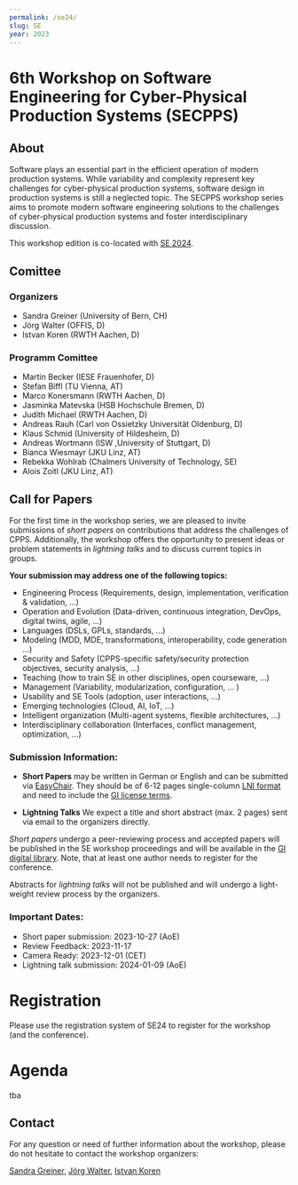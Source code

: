 ```yaml
---
permalink: /se24/
slug: SE
year: 2023 
---
```


# 6th Workshop on Software Engineering for Cyber-Physical Production Systems (SECPPS)


## About 
Software plays an essential part in the efficient operation of modern production systems. While variability and complexity represent key challenges for cyber-physical production systems,  software design in production systems is still a neglected topic. The SECPPS workshop series aims to promote modern software engineering solutions to the challenges of cyber-physical production systems and foster interdisciplinary discussion.

This workshop edition is co-located with [SE 2024](https://se2024.se.jku.at/).

## Comittee
### Organizers
  
  * Sandra Greiner (University of Bern, CH)
  * Jörg Walter (OFFIS, D)
  * Istvan Koren (RWTH Aachen, D)

### Programm Comittee
  
  * Martin Becker (IESE Frauenhofer, D)
  * Stefan Biffl (TU Vienna, AT)
  * Marco Konersmann (RWTH Aachen, D)
  * Jasminka Matevska (HSB Hochschule Bremen, D)
  * Judith Michael (RWTH Aachen, D)
  * Andreas Rauh (Carl von Ossietzky Universität Oldenburg, D)
  * Klaus Schmid (University of Hildesheim, D)
  * Andreas Wortmann (ISW ,University of Stuttgart, D)
  * Bianca Wiesmayr (JKU Linz, AT)
  * Rebekka Wohlrab (Chalmers  University of Technology, SE)
  * Alois Zoitl (JKU Linz, AT)

## Call for Papers
For the first time in the workshop series, we are pleased to invite submissions of *short papers* on contributions that address the challenges of CPPS. Additionally, the workshop offers the opportunity to present ideas or problem statements in *lightning talks* and to discuss current topics in groups.

**Your submission may address one of the following topics:**

<ul>
  <li>Engineering Process (Requirements, design, implementation, verification & validation, ...)</li>
  <li>Operation and Evolution (Data-driven, continuous integration, DevOps, digital twins, agile, ...)</li>
  <li>Languages (DSLs, GPLs, standards, ...)</li>
  <li>Modeling (MDD, MDE, transformations, interoperability, code generation ...)</li>
  <li>Security and Safety (CPPS-specific safety/security protection objectives, security analysis, ...)</li>
  <li>Teaching (how to train SE in other disciplines, open courseware, ...)</li>
  <li>Management (Variability, modularization, configuration, ... )</li>
  <li>Usability and SE Tools (adoption, user interactions, ...)</li>
  <li>Emerging technologies (Cloud, AI, IoT, ...)</li>
  <li>Intelligent organization (Multi-agent systems, flexible architectures, ...)</li>
  <li>Interdisciplinary collaboration (Interfaces, conflict management, optimization, ...)</li>
</ul>

### Submission Information:
  
  * **Short Papers** may be written in German or English and can be submitted via [EasyChair](https://easychair.org/my/conference?conf=secpps2024). They should be of 6-12 pages single-column [LNI format](https://github.com/gi-ev/LNI) and need to include the [GI license terms](https://confluence.gi.de/display/GIDOCS/Nutzungslizenzen).

  * **Lightning Talks** We expect a title and short abstract (max. 2 pages) sent via email to the organizers directly.

  *Short papers* undergo a peer-reviewing process and accepted papers will be published in the SE workshop proceedings and will be available in the [GI digital library](dl.gi.de). Note, that at least one author needs to register for the conference. 
  
  Abstracts for *lightning talks* will not be published and will undergo a light-weight review process by the organizers.

### Important Dates:

  * Short paper submission: 2023-10-27 (AoE)
  * Review Feedback: 2023-11-17	
  * Camera Ready: 2023-12-01 (CET)
  * Lightning talk submission: 2024-01-09 (AoE)

# Registration

Please use the registration system of SE24 to register for the workshop (and the conference).

# Agenda

tba

## Contact

For any question or need of further information about the workshop, please do not hesitate to contact the workshop organizers:

[Sandra Greiner](mailto:sandra.greiner@unibe.ch), [Jörg Walter](mailto:joerg.walter@offis.de), [Istvan Koren](mailto:koren@pads.rwth-aachen.de)

